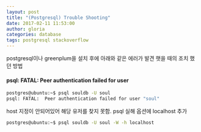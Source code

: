 ```yaml
---
layout: post
title: "(Postgresql) Trouble Shooting"
date: 2017-02-11 11:53:00
author: gloria
categories: database
tags: postgresql stackoverflow
---
```


postgresql이나 greenplum을 설치 후에 아래와 같은 에러가 발견 햇을 때의 조치 했던 방법

#### psql: FATAL:  Peer authentication failed for user
```sh
postgres@ubuntu:~$ psql souldb -U soul
psql: FATAL:  Peer authentication failed for user "soul"
```

host 지정이 안되어있어 해당 유저를 찾지 못함. psql 실해 옵션에 localhost 추가
```sh
postgres@ubuntu:~$ psql souldb -U soul -W -h localhost
```
